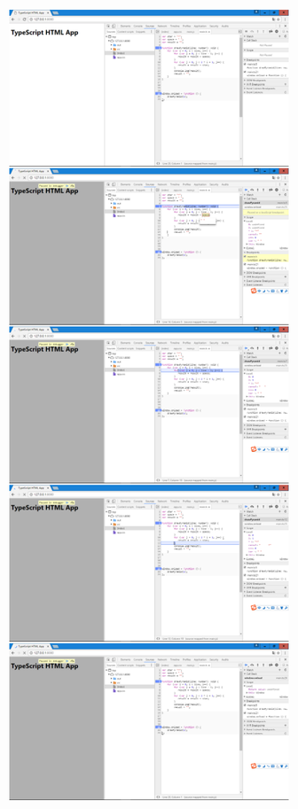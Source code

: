 ![](https://github.com/kdddh/WebProject/blob/master/6.png)
![](https://github.com/kdddh/WebProject/blob/master/2.png)
![](https://github.com/kdddh/WebProject/blob/master/3.png)
![](https://github.com/kdddh/WebProject/blob/master/4.png)
![](https://github.com/kdddh/WebProject/blob/master/5.png)
